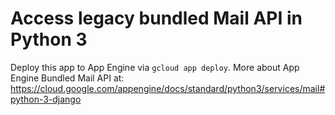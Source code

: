 # Access legacy bundled Mail API in Python 3

Deploy this app to App Engine via `gcloud app deploy`. More about App Engine
Bundled Mail API at:
https://cloud.google.com/appengine/docs/standard/python3/services/mail#python-3-django
